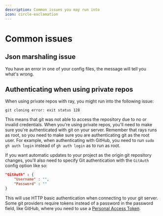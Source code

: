 ```yaml
---
description: Common issues you may run into
icon: circle-exclamation
---
```


# Common issues

## Json marshaling issue

You have an error in one of your config files, the message will tell you what's wrong.

## Authenticating when using private repos

When using private repos with ray, you might run into the following issue:

```
git cloning error: exit status 128
```

This means that git was not able to access the repository due to no or invalid credentials. When you're using private repos,  you'll need to make sure you're authenticated with git on your server. Remember that rays runs as root, so you need to make sure you are authenticating git as the root user. For example, when authenticating with GitHub, you need to run `sudo gh auth login` instead of `gh auth login` as to run as root.

If you want automatic updates to your project as the origin git repository changes, you'll also need to specify Git authentication with the `GitAuth` config option like so:

```json
"GitAuth" : {
    "Username" : "",
    "Password" : ""
}
```

This will use HTTP basic authentication when connecting to your git server. Some git providers require tokens instead of a password in the password field, like GitHub, where you need to use a [Personal Access Token](https://docs.github.com/en/rest/authentication/authenticating-to-the-rest-api?apiVersion=2022-11-28#authenticating-with-a-personal-access-token).
